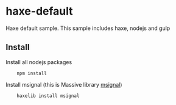 # haxe-default
Haxe default sample.
This sample includes haxe, nodejs and gulp

Install
-------
Install all nodejs packages

        npm install
        
Install msignal (this is Massive library [msignal](https://github.com/massiveinteractive/msignal))

        haxelib install msignal
        

        
